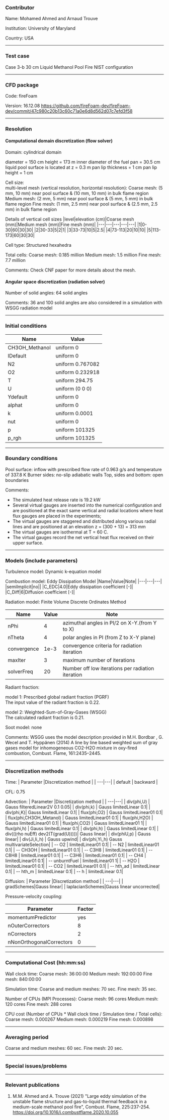 ### Contributor
Name: Mohamed Ahmed and Arnaud Trouve

Institution: University of Maryland

Country: USA

------------------

### Test case

Case 3-b 30 cm Liquid Methanol Pool Fire NIST configuration

------------------

### CFD package
Code: fireFoam

Version: 16.12.08
https://github.com/fireFoam-dev/fireFoam-dev/commit/47c980c20b13c60c71a0e6d8d562d07c7efd3f58

------------------

### Resolution

#### Computational domain discretization (flow solver)
Domain:
cylindrical domain

diameter = 150 cm height = 173 m
inner diameter of the fuel pan = 30.5 cm
liquid pool surface is located at z = 0.3 m
pan lip thickness = 1 cm
pan lip height = 1 cm


Cell size: 	
multi-level mesh (vertical resolution, horizontal resolution):
Coarse mesh: (5 mm, 10 mm) near pool surface & (10 mm, 10 mm) in bulk flame region
Medium mesh: (2 mm, 5 mm) near pool surface & (5 mm, 5 mm) in bulk flame region
Fine mesh: (1 mm, 2.5 mm) near pool surface & (2.5 mm, 2.5 mm) in bulk flame region

Details of vertical cell sizes
|level|elevation (cm)|Coarse mesh (mm)|Medium mesh (mm)|Fine mesh (mm)|
|---|---|---|---|---|
|1|0-30|60|30|30|
|2|30-33|5|2|1|
|3|33-73|10|5|2.5|
|4|73-113|20|10|10|
|5|113-173|60|30|30|

Cell type: Structured hexahedra

Total cells:
	Coarse mesh: 0.185 million
	Medium mesh: 1.5 million
	Fine mesh: 7.7 million

Comments:
	Check CNF paper for more details about the mesh.

#### Angular space discretization (radiation solver)
Number of solid angles:
	64 solid angles

Comments:
36 and 100 solid angles are also considered in a simulation with WSGG radiation model

------------------

### Initial conditions
|Name    |      Value |
|---|---|
|CH3OH_Methanol| uniform 0 |
|IDefault  |    uniform 0 |
|N2          |  uniform 0.767082 |
|O2          |  uniform 0.232918 |
|T           |  uniform 294.75 |
|U           |  uniform (0 0 0) |
|Ydefault    |  uniform 0 |
|alphat      |  uniform 0 |
|k           |  uniform 0.0001 |
|nut        |   uniform 0 |
|p          |   uniform 101325 |
|p_rgh      |   uniform 101325 |

------------------

### Boundary conditions

Pool surface: inflow with prescribed flow rate of 0.963 g/s and temperature of 337.8 K
Burner sides: no-slip adiabatic walls
Top, sides and bottom: open boundaries

Comments:
- The simulated heat release rate is 19.2 kW
- Several virtual gauges are inserted into the numerical configuration and are positioned at the exact same vertical and radial locations where heat flux gauges are placed in the experiments; 
- The virtual gauges are staggered and distributed along various radial lines and are positioned at an elevation z = (300 + 13) = 313 mm
- The virtual gauges are isothermal at T = 60 C.
- The virtual gauges record the net vertical heat flux received on their upper surface.

------------------

### Models (include parameters)
Turbulence model:
Dynamic k-equation model

Combustion model:
Eddy Dissipation Model
|Name|Value|Note|
|---|---|---|
|semiImplicit|no||
|C_EDC|4.0|Eddy dissipation coefficient [-]|
|C_Diff|6|Diffusion coefficient [-]|


Radiation model:
Finite Volume Discrete Ordinates Method

|Name|Value|Note|
|---|---|---|
|nPhi|4|azimuthal angles in PI/2 on X-Y.(from Y to X)|
|nTheta|4|polar angles in PI (from Z to X-Y plane)|
|convergence|1e-3|convergence criteria for radiation iteration|
|maxIter|3|maximum number of iterations|
|solverFreq|20|Number off low iterations per radiation iteration|

Radiant fraction:

model 1: Prescribed global radiant fraction (PGRF)  
The input value of the radiant fraction is 0.22.  

model 2: Weighted-Sum-of-Gray-Gases (WSGG)  
The calculated radiant fraction is 0.21.

Soot model:
none

Comments:
WSGG uses the model description provided in
M.H. Bordbar , G. Wecel and T. Hyppänen (2014) A line by line based weighted sum of gray gases model for inhomogeneous CO2-H2O mixture in oxy-fired combustion, Combust. Flame, 161:2435–2445.

------------------

### Discretization methods
Time:
| Parameter |Discretization method |
| ---|---|
| default | backward |

CFL:
0.75

Advection:
| Parameter |Discretization method |
| ---|---|
| div(phi,U)  |   Gauss filteredLinear2V 0.1 0.05|
| div(phi,k)   |   Gauss limitedLinear 0.1|
| div(phi,K)|   Gauss limitedLinear 0.1|
| flux(phi,O2) |   Gauss limitedLinear01 0.1|
| flux(phi,CH3OH_Metanol)  |  Gauss limitedLinear01 0.1|
| flux(phi,H2O)  |  Gauss limitedLinear01 0.1|
| flux(phi,CO2)  |  Gauss limitedLinear01 1|
| flux(phi,h)  |  Gauss limitedLinear 0.1|
| div(phi,h)  |  Gauss limitedLinear 0.1|
| div(((rho  nuEff) dev2(T(grad(U)))))| Gauss linear|
| div(phiU,p)   |  Gauss linear|
| div(Ji,Ii_h) |   Gauss upwind|
| div(phi,Yi_h) Gauss multivariateSelection|
| -- O2        |      limitedLinear01 0.1|
| -- N2        |      limitedLinear01 0.1|
| -- CH3OH      |        limitedLinear01 0.1|
| -- C3H8      |        limitedLinear01 0.1|
| -- C8H8      |        limitedLinear01 0.1|
| -- C3H6       |       limitedLinear01 0.1|
| -- CH4        |      limitedLinear01 0.1|
| -- unburntFuel      |        limitedLinear01 1|
| -- H2O        |      limitedLinear01 0.1|
| -- CO2        |      limitedLinear01 0.1|
| -- hth_ad     |         limitedLinear 0.1|
| -- hth_m      |        limitedLinear 0.1|
| -- h         |     limitedLinear 0.1|

Diffusion:
| Parameter |Discretization method |
| ---|---|
| gradSchemes|Gauss linear|
| laplacianSchemes|Gauss linear uncorrected|

Pressure-velocity coupling:

|Parameter|Factor|
|---|---|
|momentumPredictor | yes|
|nOuterCorrectors |  8|
|nCorrectors    |   2|
|nNonOrthogonalCorrectors | 0|

------------------

### Computational Cost (hh:mm:ss)
Wall clock time:
Coarse mesh: 36:00:00
Medium mesh: 192:00:00
Fine mesh: 840:00:00

Simulation time:
Coarse and medium meshes: 70 sec.
Fine mesh: 35 sec. 

Number of CPUs (MPI Processes):
Coarse mesh: 96 cores
Medium mesh: 120 cores
Fine mesh: 288 cores

CPU cost (Number of CPUs * Wall clock time / Simulation time / Total cells):
Coarse mesh: 0.000267
Medium mesh: 0.000219
Fine mesh: 0.000898

------------------

### Averaging period
Coarse and medium meshes: 60 sec.
Fine mesh: 20 sec.

------------------

### Special issues/problems

------------------

### Relevant publications
1.  M.M. Ahmed and A. Trouve (2021) "Large eddy simulation of the unstable flame structure and gas-to-liquid thermal feedback in a medium-scale methanol pool fire", Combust. Flame, 225:237-254. https://doi.org/10.1016/j.combustflame.2020.10.055
